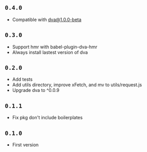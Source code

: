 
## `0.4.0`

- Compatible with dva@1.0.0-beta

## `0.3.0`

- Support hmr with babel-plugin-dva-hmr
- Always install lastest version of dva

## `0.2.0`

- Add tests
- Add utils directory, improve xFetch, and mv to utils/request.js
- Upgrade dva to ^0.0.9

## `0.1.1`

- Fix pkg don't include boilerplates

## `0.1.0`

- First version
